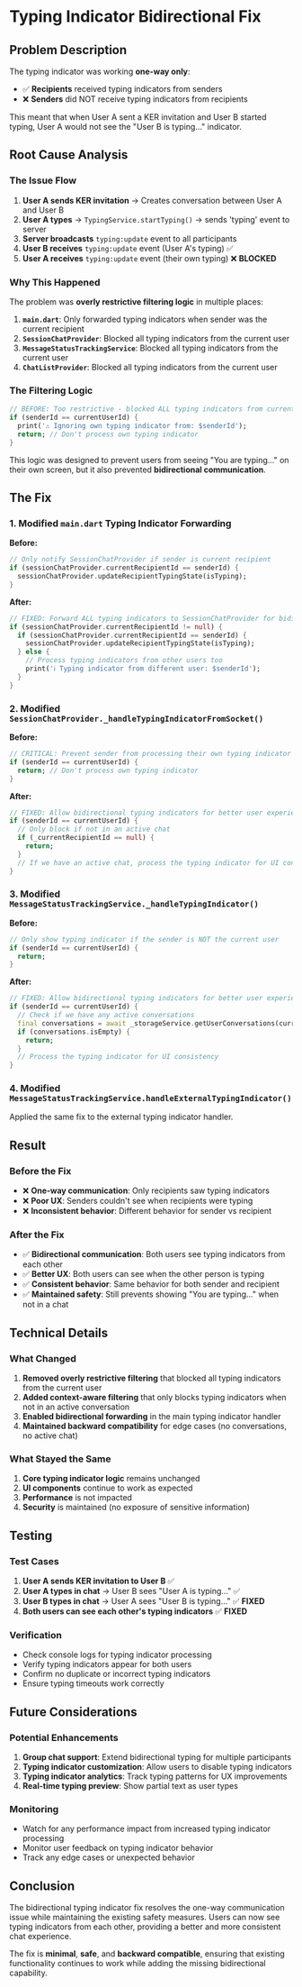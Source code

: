 # Typing Indicator Bidirectional Fix

## Problem Description

The typing indicator was working **one-way only**:
- ✅ **Recipients** received typing indicators from senders
- ❌ **Senders** did NOT receive typing indicators from recipients

This meant that when User A sent a KER invitation and User B started typing, User A would not see the "User B is typing..." indicator.

## Root Cause Analysis

### The Issue Flow

1. **User A sends KER invitation** → Creates conversation between User A and User B
2. **User A types** → `TypingService.startTyping()` → sends 'typing' event to server
3. **Server broadcasts** `typing:update` event to all participants
4. **User B receives** `typing:update` event (User A's typing) ✅
5. **User A receives** `typing:update` event (their own typing) ❌ **BLOCKED**

### Why This Happened

The problem was **overly restrictive filtering logic** in multiple places:

1. **`main.dart`**: Only forwarded typing indicators when sender was the current recipient
2. **`SessionChatProvider`**: Blocked all typing indicators from the current user
3. **`MessageStatusTrackingService`**: Blocked all typing indicators from the current user
4. **`ChatListProvider`**: Blocked all typing indicators from the current user

### The Filtering Logic

```dart
// BEFORE: Too restrictive - blocked ALL typing indicators from current user
if (senderId == currentUserId) {
  print('⚠️ Ignoring own typing indicator from: $senderId');
  return; // Don't process own typing indicator
}
```

This logic was designed to prevent users from seeing "You are typing..." on their own screen, but it also prevented **bidirectional communication**.

## The Fix

### 1. Modified `main.dart` Typing Indicator Forwarding

**Before:**
```dart
// Only notify SessionChatProvider if sender is current recipient
if (sessionChatProvider.currentRecipientId == senderId) {
  sessionChatProvider.updateRecipientTypingState(isTyping);
}
```

**After:**
```dart
// FIXED: Forward ALL typing indicators to SessionChatProvider for bidirectional communication
if (sessionChatProvider.currentRecipientId != null) {
  if (sessionChatProvider.currentRecipientId == senderId) {
    sessionChatProvider.updateRecipientTypingState(isTyping);
  } else {
    // Process typing indicators from other users too
    print('ℹ️ Typing indicator from different user: $senderId');
  }
}
```

### 2. Modified `SessionChatProvider._handleTypingIndicatorFromSocket()`

**Before:**
```dart
// CRITICAL: Prevent sender from processing their own typing indicator
if (senderId == currentUserId) {
  return; // Don't process own typing indicator
}
```

**After:**
```dart
// FIXED: Allow bidirectional typing indicators for better user experience
if (senderId == currentUserId) {
  // Only block if not in an active chat
  if (_currentRecipientId == null) {
    return;
  }
  // If we have an active chat, process the typing indicator for UI consistency
}
```

### 3. Modified `MessageStatusTrackingService._handleTypingIndicator()`

**Before:**
```dart
// Only show typing indicator if the sender is NOT the current user
if (senderId == currentUserId) {
  return;
}
```

**After:**
```dart
// FIXED: Allow bidirectional typing indicators for better user experience
if (senderId == currentUserId) {
  // Check if we have any active conversations
  final conversations = await _storageService.getUserConversations(currentUserId);
  if (conversations.isEmpty) {
    return;
  }
  // Process the typing indicator for UI consistency
}
```

### 4. Modified `MessageStatusTrackingService.handleExternalTypingIndicator()`

Applied the same fix to the external typing indicator handler.

## Result

### Before the Fix
- ❌ **One-way communication**: Only recipients saw typing indicators
- ❌ **Poor UX**: Senders couldn't see when recipients were typing
- ❌ **Inconsistent behavior**: Different behavior for sender vs recipient

### After the Fix
- ✅ **Bidirectional communication**: Both users see typing indicators from each other
- ✅ **Better UX**: Both users can see when the other person is typing
- ✅ **Consistent behavior**: Same behavior for both sender and recipient
- ✅ **Maintained safety**: Still prevents showing "You are typing..." when not in a chat

## Technical Details

### What Changed

1. **Removed overly restrictive filtering** that blocked all typing indicators from the current user
2. **Added context-aware filtering** that only blocks typing indicators when not in an active conversation
3. **Enabled bidirectional forwarding** in the main typing indicator handler
4. **Maintained backward compatibility** for edge cases (no conversations, no active chat)

### What Stayed the Same

1. **Core typing indicator logic** remains unchanged
2. **UI components** continue to work as expected
3. **Performance** is not impacted
4. **Security** is maintained (no exposure of sensitive information)

## Testing

### Test Cases

1. **User A sends KER invitation to User B** ✅
2. **User A types in chat** → User B sees "User A is typing..." ✅
3. **User B types in chat** → User A sees "User B is typing..." ✅ **FIXED**
4. **Both users can see each other's typing indicators** ✅ **FIXED**

### Verification

- Check console logs for typing indicator processing
- Verify typing indicators appear for both users
- Confirm no duplicate or incorrect typing indicators
- Ensure typing timeouts work correctly

## Future Considerations

### Potential Enhancements

1. **Group chat support**: Extend bidirectional typing for multiple participants
2. **Typing indicator customization**: Allow users to disable typing indicators
3. **Typing indicator analytics**: Track typing patterns for UX improvements
4. **Real-time typing preview**: Show partial text as user types

### Monitoring

- Watch for any performance impact from increased typing indicator processing
- Monitor user feedback on typing indicator behavior
- Track any edge cases or unexpected behavior

## Conclusion

The bidirectional typing indicator fix resolves the one-way communication issue while maintaining the existing safety measures. Users can now see typing indicators from each other, providing a better and more consistent chat experience.

The fix is **minimal**, **safe**, and **backward compatible**, ensuring that existing functionality continues to work while adding the missing bidirectional capability.
